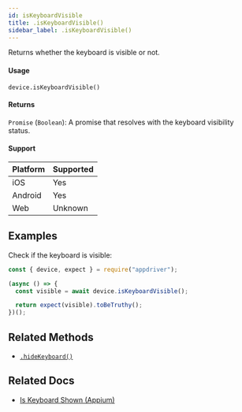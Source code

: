 ```yaml
---
id: isKeyboardVisible
title: .isKeyboardVisible()
sidebar_label: .isKeyboardVisible()
---
```


Returns whether the keyboard is visible or not.

#### Usage

```text
device.isKeyboardVisible()
```

#### Returns

`Promise` (`Boolean`): A promise that resolves with the keyboard visibility status.

#### Support

| Platform | Supported |
| -------- | --------- |
| iOS      | Yes       |
| Android  | Yes       |
| Web      | Unknown   |

## Examples

Check if the keyboard is visible:

```javascript
const { device, expect } = require("appdriver");

(async () => {
  const visible = await device.isKeyboardVisible();

  return expect(visible).toBeTruthy();
})();
```

## Related Methods

- [`.hideKeyboard()`](./hideKeyboard.md)

## Related Docs

- [Is Keyboard Shown (Appium)](http://appium.io/docs/en/commands/device/keys/is-keyboard-shown/)